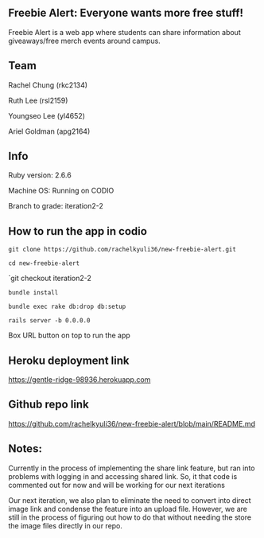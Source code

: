 ## Freebie Alert: Everyone wants more free stuff!
Freebie Alert is a web app where students can share information about giveaways/free merch events around campus. 

## Team
Rachel Chung (rkc2134)

Ruth Lee (rsl2159)

Youngseo Lee (yl4652)

Ariel Goldman (apg2164)

## Info
Ruby version: 2.6.6

Machine OS: Running on CODIO

Branch to grade: iteration2-2

## How to run the app in codio

`git clone https://github.com/rachelkyuli36/new-freebie-alert.git`

`cd new-freebie-alert`

`git checkout iteration2-2 

`bundle install`

`bundle exec rake db:drop db:setup`

`rails server -b 0.0.0.0`

Box URL button on top to run the app

## Heroku deployment link
https://gentle-ridge-98936.herokuapp.com

## Github repo link
https://github.com/rachelkyuli36/new-freebie-alert/blob/main/README.md

## Notes:
Currently in the process of implementing the share link feature, but ran into problems with logging in and accessing shared link. So, it that code is commented out for now and will be working for our next iterations

Our next iteration, we also plan to eliminate the need to convert into direct image link and condense the feature into an upload file. However, we are still in the process of figuring out how to do that without needing the store the image files directly in our repo. 

